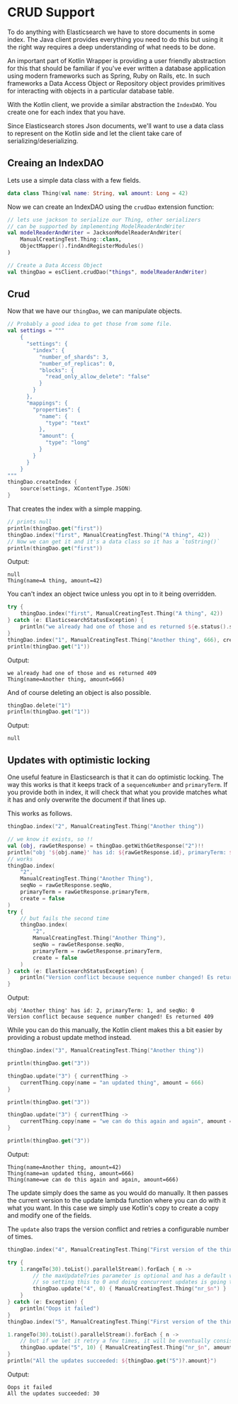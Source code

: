# CRUD Support

To do anything with Elasticsearch we have to store documents in some index. The Java client
provides everything you need to do this but using it the right way requires a deep understanding of
what needs to be done.

An important part of Kotlin Wrapper is providing a user friendly abstraction for this that 
should be familiar if you've ever written a database application using modern frameworks such
as Spring, Ruby on Rails, etc. In such frameworks a Data Access Object or Repository object 
provides primitives for interacting with objects in a particular database table.

With the Kotlin client, we provide a similar abstraction the `IndexDAO`. You create one for each 
index that you have.

Since Elasticsearch stores Json documents, we'll want to use a data class to represent on the 
Kotlin side and let the client take care of serializing/deserializing.

## Creaing an IndexDAO

Lets use a simple data class with a few fields.

```kotlin
data class Thing(val name: String, val amount: Long = 42)
```

Now we can create an IndexDAO using the `crudDao` extension function:

```kotlin
// lets use jackson to serialize our Thing, other serializers
// can be supported by implementing ModelReaderAndWriter
val modelReaderAndWriter = JacksonModelReaderAndWriter(
    ManualCreatingTest.Thing::class,
    ObjectMapper().findAndRegisterModules()
)

// Create a Data Access Object
val thingDao = esClient.crudDao("things", modelReaderAndWriter)
```

## Crud

Now that we have our `thingDao`, we can manipulate objects.

```kotlin
// Probably a good idea to get those from some file.
val settings = """
    {
      "settings": {
        "index": {
          "number_of_shards": 3,
          "number_of_replicas": 0,
          "blocks": {
            "read_only_allow_delete": "false"
          }
        }
      },
      "mappings": {
        "properties": {
          "name": {
            "type": "text"
          },
          "amount": {
            "type": "long"
          }
        }
      }
    }
"""
thingDao.createIndex {
    source(settings, XContentType.JSON)
}
```

That creates the index with a simple mapping.

```kotlin
// prints null
println(thingDao.get("first"))
thingDao.index("first", ManualCreatingTest.Thing("A thing", 42))
// Now we can get it and it's a data class so it has a `toString()`
println(thingDao.get("first"))
```

Output:

```
null
Thing(name=A thing, amount=42)

```

You can't index an object twice unless you opt in to it being overridden.

```kotlin
try {
    thingDao.index("first", ManualCreatingTest.Thing("A thing", 42))
} catch (e: ElasticsearchStatusException) {
    println("we already had one of those and es returned ${e.status().status}")
}
thingDao.index("1", ManualCreatingTest.Thing("Another thing", 666), create = false)
println(thingDao.get("1"))
```

Output:

```
we already had one of those and es returned 409
Thing(name=Another thing, amount=666)

```

And of course deleting an object is also possible.

```kotlin
thingDao.delete("1")
println(thingDao.get("1"))
```

Output:

```
null

```

## Updates with optimistic locking

One useful feature in Elasticsearch is that it can do optimistic locking. The way this works is
that it keeps track of a `sequenceNumber` and `primaryTerm`. If you provide both in index, it will 
check that what you provide matches what it has and only overwrite the document if that lines up.

This works as follows.

```kotlin
thingDao.index("2", ManualCreatingTest.Thing("Another thing"))

// we know it exists, so !!
val (obj, rawGetResponse) = thingDao.getWithGetResponse("2")!!
println("obj '${obj.name}' has id: ${rawGetResponse.id}, primaryTerm: ${rawGetResponse.primaryTerm}, and seqNo: ${rawGetResponse.seqNo}")
// works
thingDao.index(
    "2",
    ManualCreatingTest.Thing("Another Thing"),
    seqNo = rawGetResponse.seqNo,
    primaryTerm = rawGetResponse.primaryTerm,
    create = false
)
try {
    // but fails the second time
    thingDao.index(
        "2",
        ManualCreatingTest.Thing("Another Thing"),
        seqNo = rawGetResponse.seqNo,
        primaryTerm = rawGetResponse.primaryTerm,
        create = false
    )
} catch (e: ElasticsearchStatusException) {
    println("Version conflict because sequence number changed! Es returned ${e.status().status}")
}
```

Output:

```
obj 'Another thing' has id: 2, primaryTerm: 1, and seqNo: 0
Version conflict because sequence number changed! Es returned 409

```

While you can do this manually, the Kotlin client makes this a bit easier by providing a robust 
update method instead.

```kotlin
thingDao.index("3", ManualCreatingTest.Thing("Another thing"))

println(thingDao.get("3"))

thingDao.update("3") { currentThing ->
    currentThing.copy(name = "an updated thing", amount = 666)
}

println(thingDao.get("3"))

thingDao.update("3") { currentThing ->
    currentThing.copy(name = "we can do this again and again", amount = 666)
}

println(thingDao.get("3"))
```

Output:

```
Thing(name=Another thing, amount=42)
Thing(name=an updated thing, amount=666)
Thing(name=we can do this again and again, amount=666)

```

The update simply does the same as you would do manually. It then passes the current version
to the update lambda function where you can do with it what you want. In this case
we simply use Kotlin's copy to create a copy and modify one of the fields.

The `update` also traps the version conflict and retries a configurable number of times.

```kotlin
thingDao.index("4", ManualCreatingTest.Thing("First version of the thing", amount = 0))

try {
    1.rangeTo(30).toList().parallelStream().forEach { n ->
        // the maxUpdateTries parameter is optional and has a default value of 2
        // so setting this to 0 and doing concurrent updates is going to fail
        thingDao.update("4", 0) { ManualCreatingTest.Thing("nr_$n") }
    }
} catch (e: Exception) {
    println("Oops it failed")
}
thingDao.index("5", ManualCreatingTest.Thing("First version of the thing", amount = 0))

1.rangeTo(30).toList().parallelStream().forEach { n ->
    // but if we let it retry a few times, it will be eventually consistent
    thingDao.update("5", 10) { ManualCreatingTest.Thing("nr_$n", amount = it.amount + 1) }
}
println("All the updates succeeded: ${thingDao.get("5")?.amount}")
```

Output:

```
Oops it failed
All the updates succeeded: 30

```

